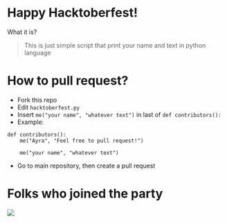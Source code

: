 # Happy Hacktoberfest!
What it is?
> This is just simple script that print your name and text in python language

# How to pull request?
- Fork this repo
- Edit `hacktoberfest.py`
- Insert `me("your name", "whatever text")` in last of `def contributors():`
- Example:
```
def contributors():
	me("Ayra", "Feel free to pull request!")

	me("your name", "whatever text")
```
- Go to main repository, then create a pull request

# Folks who joined the party
<a href="https://github.com/NusantaraDevs/NusantaraHacktoberfest/graphs/contributors">
  <img src="https://contrib.rocks/image?repo=NusantaraDevs/NusantaraHacktoberfest" />
</a>